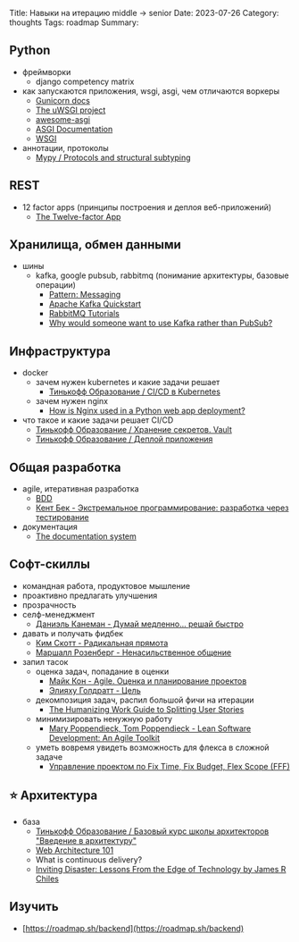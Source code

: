 Title: Навыки на итерацию middle -> senior
Date: 2023-07-26
Category: thoughts
Tags: roadmap
Summary:

## Python

- фреймворки
  - django competency matrix
- как запускаются приложения, wsgi, asgi, чем отличаются воркеры
  - [Gunicorn docs](https://docs.gunicorn.org/en/latest/index.html)
  - [The uWSGI project](https://uwsgi-docs.readthedocs.io/en/latest/)
  - [awesome-asgi](https://github.com/florimondmanca/awesome-asgi)
  - [ASGI Documentation](https://asgi.readthedocs.io/en/latest/index.html)
  - [WSGI](https://wsgi.readthedocs.io/en/latest/)
- аннотации, протоколы
  - [Mypy / Protocols and structural subtyping](https://mypy.readthedocs.io/en/stable/protocols.html)

## REST

- 12 factor apps (принципы построения и деплоя веб-приложений)
  - [The Twelve-factor App](https://12factor.net/)

## Хранилища, обмен данными

- шины
  - kafka, google pubsub, rabbitmq (понимание архитектуры, базовые операции)
    - [Pattern: Messaging](https://microservices.io/patterns/communication-style/messaging.html)
    - [Apache Kafka Quickstart](https://kafka.apache.org/quickstart)
    - [RabbitMQ Tutorials](https://www.rabbitmq.com/getstarted.html)
    - [Why would someone want to use Kafka rather than PubSub?](https://news.ycombinator.com/item?id=17130664)

## Инфраструктура

- docker
  - зачем нужен kubernetes и какие задачи решает
    - [Тинькофф Образование / CI/CD в Kubernetes](https://edu.tinkoff.ru/all-activities/courses/stream/71fbcfe1-a470-47a3-a11c-1eeb4c14e8c3)
  - зачем нужен nginx
    - [How is Nginx used in a Python web app deployment?](https://www.fullstackpython.com/nginx.html)
- что такое и какие задачи решает CI/CD
  - [Тинькофф Образование / Хранение секретов. Vault](https://edu.tcsbank.ru/course/333/program)
  - [Тинькофф Образование / Деплой приложения](https://edu.tcsbank.ru/course/334/program)

## Общая разработка

- agile, итеративная разработка
  - [BDD](https://cucumber.io/docs/bdd/)
  - [Кент Бек - Экстремальное программирование: разработка через тестирование](https://www.books.ru/books/ekstremalnoe-programmirovanie-razrabotka-cherez-testirovanie-4483927/)
- документация
  - [The documentation system](https://documentation.divio.com/)

## Софт-скиллы

- командная работа, продуктовое мышление
- проактивно предлагать улучшения
- прозрачность
- селф-менеджмент
  - [Даниэль Канеман - Думай медленно... решай быстро](https://ast.ru/book/dumay-medlenno-reshay-bystro-130217/)
- давать и получать фидбек
  - [Ким Скотт - Радикальная прямота](https://eksmo.ru/book/radikalnaya-pryamota-kak-upravlyat-ne-teryaya-chelovechnosti-ITD1123682/)
  - [Маршалл Розенберг - Ненасильственное общение](https://www.litres.ru/marshall-rozenberg/yazyk-zhizni-nenasilstvennoe-obschenie/chitat-onlayn/)
- запил тасок
  - оценка задач, попадание в оценки
    - [Майк Кон - Agile. Оценка и планирование проектов](https://alpinabook.ru/catalog/book-agile/)
    - [Элияху Голдратт - Цель](https://briefly.ru/goldratt/tcel/)
  - декомпозиция задач, распил большой фичи на итерации
    - [The Humanizing Work Guide to Splitting User Stories](https://www.humanizingwork.com/the-humanizing-work-guide-to-splitting-user-stories/)
  - минимизировать ненужную работу
    - [Mary Poppendieck, Tom Poppendieck - Lean Software Development: An Agile Toolkit](https://www.amazon.com/Lean-Software-Development-Agile-Toolkit/dp/0321150783)
  - уметь вовремя увидеть возможность для флекса в сложной задаче
    - [Управление проектом по Fix Time, Fix Budget, Flex Scope (FFF)](https://habr.com/ru/post/514502/)

## ⭐ Архитектура

- база
  - [Тинькофф Образование / Базовый курс школы архитекторов "Введение в архитектуру"](https://edu.tinkoff.ru/all-activities/courses/stream/21057d44-b819-4325-92d9-1d565b50dc3c)
  - [Web Architecture 101](https://medium.com/storyblocks-engineering/web-architecture-101-a3224e126947)
  - What is continuous delivery?
  - [Inviting Disaster: Lessons From the Edge of Technology by James R Chiles](https://www.amazon.com/Inviting-Disaster-Lessons-Edge-Technology/dp/0066620821)

## Изучить

- [https://roadmap.sh/backend](https://roadmap.sh/backend)
